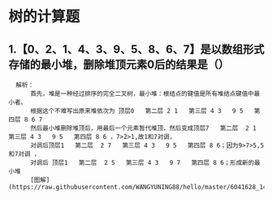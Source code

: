 #   树的计算题

##   1.【0、2、1、4、3、9、5、8、6、7】是以数组形式存储的最小堆，删除堆顶元素0后的结果是（）
      解析：
          首先，堆是一种经过排序的完全二叉树，最小堆：根结点的键值是所有堆结点键值中最小者。
          根据这个不难写出原来堆依次为 顶层0   第二层 2 1   第三层 4 3   9 5   第四层 8 6 7      
          然后最小堆删除堆顶后，用最后一个元素暂代堆顶，然后变成顶层7   第二层  2 1   第三层 4 3   9 5   第四层 8 6 ，7>2>1,故1和7对调，
          对调后顶层1   第二层  2 7   第三层 4 3   9 5   第四层 8 6；因为9>7>5,5和7对调 ，
          对调后 顶层1   第二层  2 5   第三层 4 3   9 7   第四层 8 6；形成新的最小堆 
          [图解](https://raw.githubusercontent.com/WANGYUNING88/hello/master/6041628_1491210652875_DAB4FA1405303727F0D956811E3C963D.jpg)
